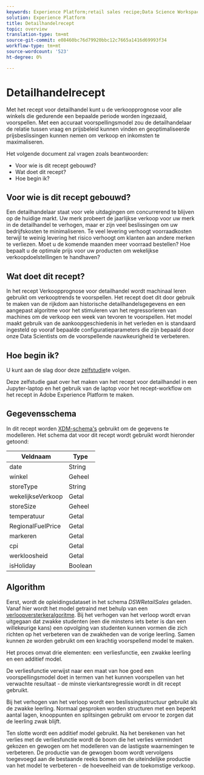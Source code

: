 ```yaml
---
keywords: Experience Platform;retail sales recipe;Data Science Workspace;popular topics
solution: Experience Platform
title: Detailhandelrecept
topic: overview
translation-type: tm+mt
source-git-commit: e08460bc76d79920bbc12c7665a1416d69993f34
workflow-type: tm+mt
source-wordcount: '523'
ht-degree: 0%

---
```



# Detailhandelrecept

Met het recept voor detailhandel kunt u de verkoopprognose voor alle winkels die gedurende een bepaalde periode worden ingezaaid, voorspellen. Met een accuraat voorspellingsmodel zou de detailhandelaar de relatie tussen vraag en prijsbeleid kunnen vinden en geoptimaliseerde prijsbeslissingen kunnen nemen om verkoop en inkomsten te maximaliseren.

Het volgende document zal vragen zoals beantwoorden:
* Voor wie is dit recept gebouwd?
* Wat doet dit recept?
* Hoe begin ik?

## Voor wie is dit recept gebouwd?

Een detailhandelaar staat voor vele uitdagingen om concurrerend te blijven op de huidige markt. Uw merk probeert de jaarlijkse verkoop voor uw merk in de detailhandel te verhogen, maar er zijn veel beslissingen om uw bedrijfskosten te minimaliseren. Te veel levering verhoogt voorraadkosten terwijl te weinig levering het risico verhoogt om klanten aan andere merken te verliezen. Moet u de komende maanden meer voorraad bestellen? Hoe bepaalt u de optimale prijs voor uw producten om wekelijkse verkoopdoelstellingen te handhaven?

## Wat doet dit recept?

In het recept Verkoopprognose voor detailhandel wordt machinaal leren gebruikt om verkooptrends te voorspellen. Het recept doet dit door gebruik te maken van de rijkdom aan historische detailhandelsgegevens en een aangepast algoritme voor het stimuleren van het regressorleren van machines om de verkoop een week van tevoren te voorspellen. Het model maakt gebruik van de aankoopgeschiedenis in het verleden en is standaard ingesteld op vooraf bepaalde configuratieparameters die zijn bepaald door onze Data Scientists om de voorspellende nauwkeurigheid te verbeteren.

## Hoe begin ik?

U kunt aan de slag door deze [zelfstudie](../jupyterlab/create-a-recipe.md)te volgen.

Deze zelfstudie gaat over het maken van het recept voor detailhandel in een Jupyter-laptop en het gebruik van de laptop voor het recept-workflow om het recept in Adobe Experience Platform te maken.

## Gegevensschema

In dit recept worden [XDM-schema&#39;s](../../xdm/schema/field-dictionary.md) gebruikt om de gegevens te modelleren. Het schema dat voor dit recept wordt gebruikt wordt hieronder getoond:

| Veldnaam | Type |
--- | ---
| date | String |
| winkel | Geheel |
| storeType | String |
| wekelijkseVerkoop | Getal |
| storeSize | Geheel |
| temperatuur | Getal |
| RegionalFuelPrice | Getal |
| markeren | Getal |
| cpi | Getal |
| werkloosheid | Getal |
| isHoliday | Boolean |


## Algorithm

Eerst, wordt de opleidingsdataset in het schema *DSWRetailSales* geladen. Vanaf hier wordt het model getraind met behulp van een [verloopversterkeralgoritme](https://scikit-learn.org/stable/modules/generated/sklearn.ensemble.GradientBoostingRegressor.html). Bij het verhogen van het verloop wordt ervan uitgegaan dat zwakke studenten (een die minstens iets beter is dan een willekeurige kans) een opvolging van studenten kunnen vormen die zich richten op het verbeteren van de zwakheden van de vorige leerling. Samen kunnen ze worden gebruikt om een krachtig voorspellend model te maken.

Het proces omvat drie elementen: een verliesfunctie, een zwakke leerling en een additief model.

De verliesfunctie verwijst naar een maat van hoe goed een voorspellingsmodel doet in termen van het kunnen voorspellen van het verwachte resultaat - de minste vierkantsregressie wordt in dit recept gebruikt.

Bij het verhogen van het verloop wordt een beslissingsstructuur gebruikt als de zwakke leerling. Normaal gesproken worden structuren met een beperkt aantal lagen, knooppunten en splitsingen gebruikt om ervoor te zorgen dat de leerling zwak blijft.

Ten slotte wordt een additief model gebruikt. Na het berekenen van het verlies met de verliesfunctie wordt de boom die het verlies vermindert gekozen en gewogen om het modelleren van de lastigste waarnemingen te verbeteren. De productie van de gewogen boom wordt vervolgens toegevoegd aan de bestaande reeks bomen om de uiteindelijke productie van het model te verbeteren - de hoeveelheid van de toekomstige verkoop.